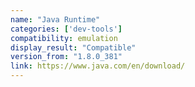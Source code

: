```yaml
---
name: "Java Runtime"
categories: ['dev-tools']
compatibility: emulation
display_result: "Compatible"
version_from: "1.8.0_381"
link: https://www.java.com/en/download/
---
```


